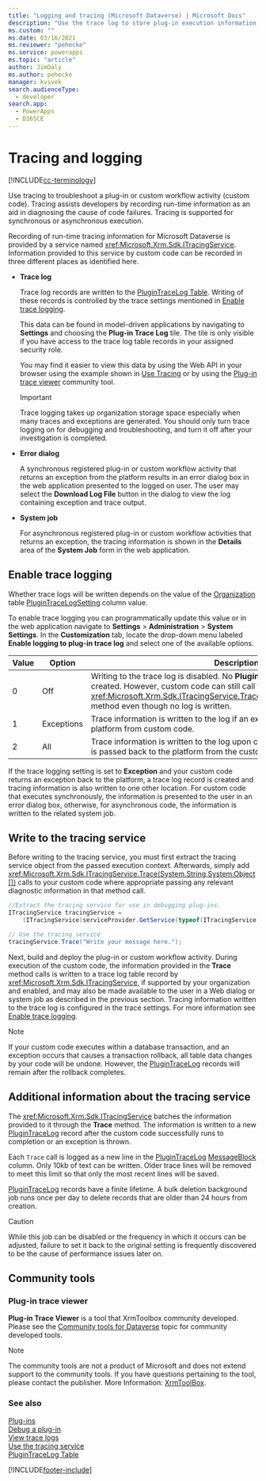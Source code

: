 ```yaml
---
title: "Logging and tracing (Microsoft Dataverse) | Microsoft Docs"
description: "Use the trace log to store plug-in execution information to aid in plug-in debugging."
ms.custom: ""
ms.date: 03/16/2021
ms.reviewer: "pehecke"
ms.service: powerapps
ms.topic: "article"
author: JimDaly
ms.author: pehecke
manager: kvivek
search.audienceType: 
  - developer
search.app: 
  - PowerApps
  - D365CE
---
```

# Tracing and logging

[!INCLUDE[cc-terminology](includes/cc-terminology.md)]

Use tracing to troubleshoot a plug-in or custom workflow activity (custom code). Tracing assists developers by recording run-time information as an aid in diagnosing the cause of code failures. Tracing is supported for synchronous or asynchronous execution.
  
Recording of run-time tracing information for Microsoft Dataverse is provided by a service named <xref:Microsoft.Xrm.Sdk.ITracingService>. Information provided to this service by custom code can be recorded in three different places as identified here.  

- **Trace log**  
  
    Trace log records are written to the [PluginTraceLog Table](reference/entities/plugintracelog.md). Writing of these records is controlled by the trace settings mentioned in [Enable trace logging](#enable-trace-logging).

    This data can be found in model-driven applications by navigating to **Settings** and choosing the **Plug-in Trace Log** tile. The tile is only visible if you have access to the trace log table records in your assigned security role.

    You may find it easier to view this data by using the Web API in your browser using the example shown in [Use Tracing](debug-plug-in.md#use-tracing) or by using the [Plug-in trace viewer](#plug-in-trace-viewer) community tool.

    > [!IMPORTANT]
    > Trace logging takes up organization storage space especially when many traces and exceptions are generated. You should only turn trace logging on for debugging and troubleshooting, and turn it off after your investigation is completed.  
  
- **Error dialog**  
  
     A synchronous registered plug-in or custom workflow activity that returns an exception from the platform results in an error dialog box in the web application presented to the logged on user. The user may select the **Download Log File** button in the dialog to view the log containing exception and trace output.  
  
- **System job**  
  
     For asynchronous registered plug-in or custom workflow activities that returns an exception, the tracing information is shown in the **Details** area of the **System Job** form in the web application.  
  
<a name="bkmk_trace-settings"></a>

## Enable trace logging

Whether trace logs will be written depends on the value of the [Organization](./reference/entities/organization.md) table [PluginTraceLogSetting](./reference/entities/organization.md#BKMK_PluginTraceLogSetting) column value.

To enable trace logging you can programmatically update this value or in the web application navigate to **Settings** > **Administration** > **System Settings**. In the **Customization** tab, locate the drop-down menu labeled **Enable logging to plug-in trace log** and select one of the available options.  
  
|Value|Option|Description|  
|------------|-----------------|-----------------|  
|0|Off|Writing to the trace log is disabled. No **PluginTraceLog** records will be created. However, custom code can still call the <xref:Microsoft.Xrm.Sdk.ITracingService.Trace(System.String,System.Object[])> method even though no log is written.|  
|1|Exceptions|Trace information is written to the log if an exception is passed back to the platform from custom code.|  
|2|All|Trace information is written to the log upon code completion or an exception is passed back to the platform from the custom code.|  
  
If the trace logging setting is set to **Exception** and your custom code returns an exception back to the platform, a trace log record is created and tracing information is also written to one other location. For custom code that executes synchronously, the information is presented to the user in an error dialog box, otherwise, for asynchronous code, the information is written to the related system job.  

## Write to the tracing service

Before writing to the tracing service, you must first extract the tracing service object from the passed execution context. Afterwards, simply add <xref:Microsoft.Xrm.Sdk.ITracingService.Trace(System.String,System.Object[])> calls to your custom code where appropriate passing any relevant diagnostic information in that method call.  

  
 ```csharp
//Extract the tracing service for use in debugging plug-ins.
 ITracingService tracingService =
     (ITracingService)serviceProvider.GetService(typeof(ITracingService));

 // Use the tracing service 
 tracingService.Trace("Write your message here.");
 
```

Next, build and deploy the plug-in or custom workflow activity. During execution of the custom code, the information provided in the **Trace** method calls is written to a trace log table record by <xref:Microsoft.Xrm.Sdk.ITracingService>, if supported by your organization and enabled, and may also be made available to the user in a Web dialog or system job as described in the previous section. Tracing information written to the trace log is configured in the trace settings. For more information see [Enable trace logging](#bkmk_trace-settings).  
  
> [!NOTE]
> If your custom code executes within a database transaction, and an exception occurs that causes a transaction rollback, all table data changes by your code will be undone. However, the [PluginTraceLog](reference/entities/plugintracelog.md) records will remain after the rollback completes.  
  
## Additional information about the tracing service

The <xref:Microsoft.Xrm.Sdk.ITracingService> batches the information provided to it through the **Trace** method. The information is written to a new [PluginTraceLog](reference/entities/plugintracelog.md) record after the custom code successfully runs to completion or an exception is thrown.  

Each `Trace` call is logged as a new line in the [PluginTraceLog](reference/entities/plugintracelog.md) [MessageBlock](reference/entities/plugintracelog.md#BKMK_MessageBlock) column. Only 10kb of text can be written. Older trace lines will be removed to meet this limit so that only the most recent lines will be saved.
  
[PluginTraceLog](reference/entities/plugintracelog.md) records have a finite lifetime. A bulk deletion background job runs once per day to delete records that are older than 24 hours from creation. 

> [!CAUTION]
> While this job can be disabled or the frequency in which it occurs can be adjusted, failure to set it back to the original setting is frequently discovered to be the cause of performance issues later on.

## Community tools

### Plug-in trace viewer

**Plug-in Trace Viewer** is a tool that XrmToolbox community developed. Please see the [Community tools for Dataverse](community-tools.md) topic for community developed tools.

> [!NOTE]
> The community tools are not a product of Microsoft and does not extend support to the community tools. 
> If you have questions pertaining to the tool, please contact the publisher. More Information: [XrmToolBox](https://www.xrmtoolbox.com).  

### See also

[Plug-ins](plug-ins.md)  
[Debug a plug-in](debug-plug-in.md#use-tracing)  
[View trace logs](tutorial-write-plug-in.md#view-trace-logs)  
[Use the tracing service](write-plug-in.md#use-the-tracing-service)  
[PluginTraceLog Table](reference/entities/plugintracelog.md)


[!INCLUDE[footer-include](../../includes/footer-banner.md)]